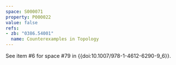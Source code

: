 ```yaml
---
space: S000071
property: P000022
value: false
refs:
- zb: "0386.54001"
  name: Counterexamples in Topology
---
```


See item #6 for space #79 in {{doi:10.1007/978-1-4612-6290-9_6}}.

